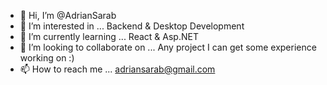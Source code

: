 - 👋 Hi, I’m @AdrianSarab
- 👀 I’m interested in ... Backend & Desktop Development
- 🌱 I’m currently learning ... React & Asp.NET
- 💞️ I’m looking to collaborate on ... Any project I can get some experience working on :)
- 📫 How to reach me ... adriansarab@gmail.com

<!---
AdrianSarab/AdrianSarab is a ✨ special ✨ repository because its `README.md` (this file) appears on your GitHub profile.
You can click the Preview link to take a look at your changes.
--->
